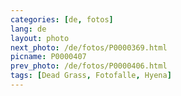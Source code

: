 ```yaml
---
categories: [de, fotos]
lang: de
layout: photo
next_photo: /de/fotos/P0000369.html
picname: P0000407
prev_photo: /de/fotos/P0000406.html
tags: [Dead Grass, Fotofalle, Hyena]
---
```

